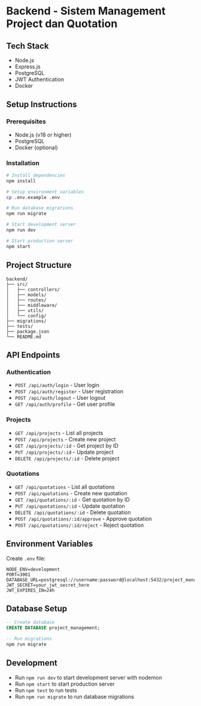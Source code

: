 # Backend - Sistem Management Project dan Quotation

## Tech Stack
- Node.js
- Express.js
- PostgreSQL
- JWT Authentication
- Docker

## Setup Instructions

### Prerequisites
- Node.js (v18 or higher)
- PostgreSQL
- Docker (optional)

### Installation
```bash
# Install dependencies
npm install

# Setup environment variables
cp .env.example .env

# Run database migrations
npm run migrate

# Start development server
npm run dev

# Start production server
npm start
```

## Project Structure
```
backend/
├── src/
│   ├── controllers/
│   ├── models/
│   ├── routes/
│   ├── middleware/
│   ├── utils/
│   └── config/
├── migrations/
├── tests/
├── package.json
└── README.md
```

## API Endpoints

### Authentication
- `POST /api/auth/login` - User login
- `POST /api/auth/register` - User registration
- `POST /api/auth/logout` - User logout
- `GET /api/auth/profile` - Get user profile

### Projects
- `GET /api/projects` - List all projects
- `POST /api/projects` - Create new project
- `GET /api/projects/:id` - Get project by ID
- `PUT /api/projects/:id` - Update project
- `DELETE /api/projects/:id` - Delete project

### Quotations
- `GET /api/quotations` - List all quotations
- `POST /api/quotations` - Create new quotation
- `GET /api/quotations/:id` - Get quotation by ID
- `PUT /api/quotations/:id` - Update quotation
- `DELETE /api/quotations/:id` - Delete quotation
- `POST /api/quotations/:id/approve` - Approve quotation
- `POST /api/quotations/:id/reject` - Reject quotation

## Environment Variables
Create `.env` file:
```
NODE_ENV=development
PORT=3001
DATABASE_URL=postgresql://username:password@localhost:5432/project_management
JWT_SECRET=your_jwt_secret_here
JWT_EXPIRES_IN=24h
```

## Database Setup
```sql
-- Create database
CREATE DATABASE project_management;

-- Run migrations
npm run migrate
```

## Development
- Run `npm run dev` to start development server with nodemon
- Run `npm start` to start production server
- Run `npm test` to run tests
- Run `npm run migrate` to run database migrations 